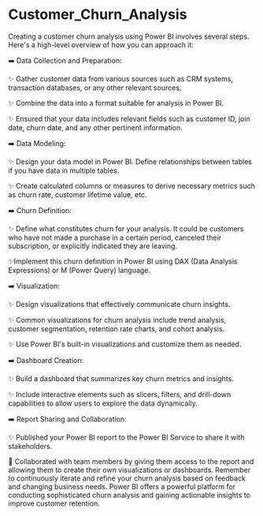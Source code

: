 # Customer_Churn_Analysis
Creating a customer churn analysis using Power BI involves several steps. Here's a high-level overview of how you can approach it:

➡️ Data Collection and Preparation:

✨ Gather customer data from various sources such as CRM systems, transaction databases, or any other relevant sources.

✨ Combine the data into a format suitable for analysis in Power BI.

✨ Ensured that your data includes relevant fields such as customer ID, join date, churn date, and any other pertinent information.

➡️ Data Modeling:

✨ Design your data model in Power BI. Define relationships between tables if you have data in multiple tables.

✨ Create calculated columns or measures to derive necessary metrics such as churn rate, customer lifetime value, etc.

➡️ Churn Definition:

✨ Define what constitutes churn for your analysis. It could be customers who have not made a purchase in a certain period, canceled their subscription, or explicitly indicated they are leaving.

✨Implement this churn definition in Power BI using DAX (Data Analysis Expressions) or M (Power Query) language.

➡️ Visualization:

✨ Design visualizations that effectively communicate churn insights.

✨ Common visualizations for churn analysis include trend analysis, customer segmentation, retention rate charts, and cohort analysis.

✨ Use Power BI's built-in visualizations and customize them as needed.

➡️ Dashboard Creation:

✨ Build a dashboard that summarizes key churn metrics and insights.

✨ Include interactive elements such as slicers, filters, and drill-down capabilities to allow users to explore the data dynamically.

➡️ Report Sharing and Collaboration:

✨ Published your Power BI report to the Power BI Service to share it with stakeholders.

🤝 Collaborated with team members by giving them access to the report and allowing them to create their own visualizations or dashboards.
Remember to continuously iterate and refine your churn analysis based on feedback and changing business needs. Power BI offers a powerful platform for conducting sophisticated churn analysis and gaining actionable insights to improve customer retention.





